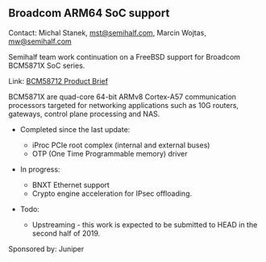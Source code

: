 ## Broadcom ARM64 SoC support ##

Contact: Michal Stanek, <mst@semihalf.com>, Marcin Wojtas, <mw@semihalf.com>

Semihalf team work continuation on a FreeBSD support for Broadcom BCM5871X SoC series.

Link: [BCM58712 Product Brief](https://www.broadcom.com/products/embedded-and-networking-processors/communications/bcm58712/)

BCM5871X are quad-core 64-bit ARMv8 Cortex-A57 communication processors targeted for
networking applications such as 10G routers, gateways, control plane processing and NAS.

* Completed since the last update:
   * iProc PCIe root complex (internal and external buses)
   * OTP (One Time Programmable memory) driver

* In progress:
  * BNXT Ethernet support
  * Crypto engine acceleration for IPsec offloading.

* Todo:
  * Upstreaming - this work is expected to be submitted to HEAD in the second half of 2019.

Sponsored by: Juniper

